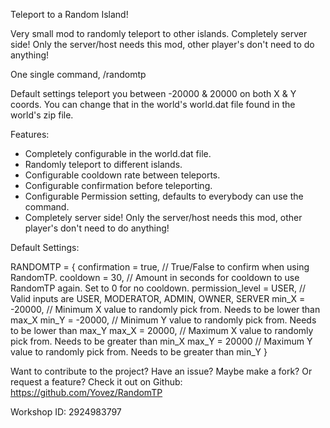 Teleport to a Random Island!

Very small mod to randomly teleport to other islands. Completely server side! Only the server/host needs this mod, other player's don't need to do anything!

One single command, /randomtp

Default settings teleport you between -20000 & 20000 on both X & Y coords. You can change that in the world's world.dat file found in the world's zip file.

Features:
- Completely configurable in the world.dat file.
- Randomly teleport to different islands.
- Configurable cooldown rate between teleports.
- Configurable confirmation before teleporting.
- Configurable Permission setting, defaults to everybody can use the command.
- Completely server side! Only the server/host needs this mod, other player's don't need to do anything!

Default Settings:

RANDOMTP = {
  confirmation = true, // True/False to confirm when using RandomTP.
  cooldown = 30, // Amount in seconds for cooldown to use RandomTP again. Set to 0 for no cooldown.
  permission_level = USER, // Valid inputs are USER, MODERATOR, ADMIN, OWNER, SERVER
  min_X = -20000, // Minimum X value to randomly pick from. Needs to be lower than max_X
  min_Y = -20000, // Minimum Y value to randomly pick from. Needs to be lower than max_Y
  max_X = 20000, // Maximum X value to randomly pick from. Needs to be greater than min_X
  max_Y = 20000 // Maximum Y value to randomly pick from. Needs to be greater than min_Y
}

Want to contribute to the project? Have an issue? Maybe make a fork? Or request a feature?
Check it out on Github: https://github.com/Yovez/RandomTP

Workshop ID: 2924983797
